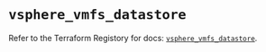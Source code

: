 # `vsphere_vmfs_datastore`

Refer to the Terraform Registory for docs: [`vsphere_vmfs_datastore`](https://www.terraform.io/docs/providers/vsphere/r/vmfs_datastore).
